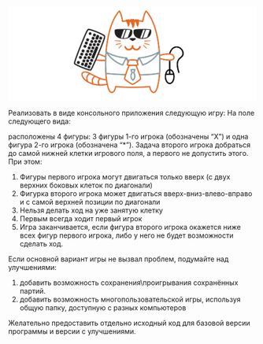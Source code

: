 ![text](https://github.com/ElmarDusaev/CatchMeIfYouCan-Improved-/blob/master/image.png)

Реализовать в виде консольного приложения следующую игру:
На поле следующего вида:

расположены 4 фигуры: 3 фигуры 1-го игрока (обозначены “X”) и одна фигура 2-го игрока (обозначена “*”).
Задача второго игрока добраться до самой нижней клетки игрового поля, а первого не допустить этого. При этом:

1) Фигуры первого игрока могут двигаться только вверх (с двух верхних боковых клеток по диагонали)
2) Фигурка второго игрока может двигаться вверх-вниз-влево-вправо и с самой верхней позиции по диагонали
3) Нельзя делать ход на уже занятую клетку
4) Первым всегда ходит первый игрок
5) Игра заканчивается, если фигура второго игрока окажется ниже всех фигур первого игрока, либо у него не будет возможности сделать ход.

Если основной вариант игры не вызвал проблем, подумайте над улучшениями:

1) добавить возможность сохранения\проигрывания сохранённых партий.
2) добавить возможность многопользовательской игры, используя общую папку, доступную с разных компьютеров

Желательно предоставить отдельно исходный код для базовой версии программы и версии с улучшениями.
